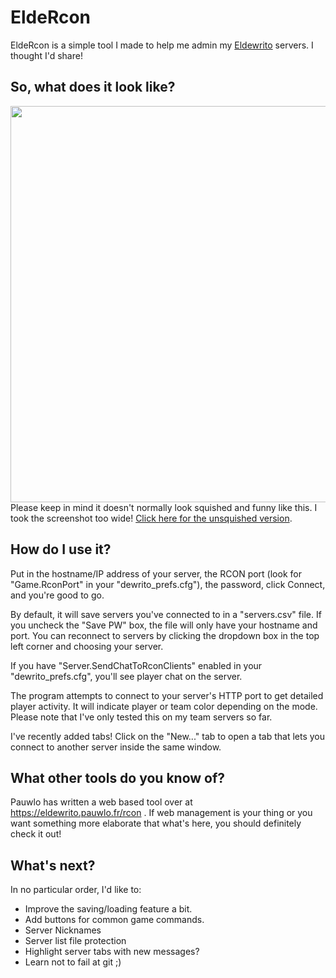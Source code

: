 ﻿# EldeRcon
EldeRcon is a simple tool I made to help me admin my [Eldewrito](https://github.com/ElDewrito/ElDorito/) servers. I thought I'd share!

## So, what does it look like?
<img src="https://i.imgur.com/VlKCk8x.png" width="1193" height="634" align="left">

Please keep in mind it doesn't normally look squished and funny like this. I took the screenshot too wide! [Click here for the unsquished version](https://i.imgur.com/VlKCk8x.png).

## How do I use it?
Put in the hostname/IP address of your server, the RCON port (look for "Game.RconPort"  in your "dewrito_prefs.cfg"), the password, click Connect, and you're good to go.

By default, it will save servers you've connected to in a "servers.csv" file. If you uncheck the "Save PW" box, the file will only have your hostname and port. You can reconnect to servers by clicking the dropdown box in the top left corner and choosing your server.

If you have "Server.SendChatToRconClients" enabled in your "dewrito_prefs.cfg", you'll see player chat on the server.

The program attempts to connect to your server's HTTP port to get detailed player activity. It will indicate player or team color depending on the mode. Please note that I've only tested this on my team servers so far.

I've recently added tabs! Click on the "New..." tab to open a tab that lets you connect to another server inside the same window.

## What other tools do you know of?
Pauwlo has written a web based tool over at https://eldewrito.pauwlo.fr/rcon . If web management is your thing or you want something more elaborate that what's here, you should definitely check it out!

## What's next?
In no particular order, I'd like to:
* Improve the saving/loading feature a bit. 
* Add buttons for common game commands. 
* Server Nicknames
* Server list file protection
* Highlight server tabs with new messages?
* Learn not to fail at git ;)
